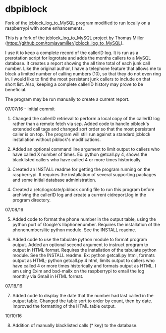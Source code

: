 # dbpiblock
Fork of the jcblock_log_to_MySQL program modified to run locally on a raspberrypi with some enhancements.

This is a fork of the jcblock_log_to_MySQL project by Thomas Miller (https://github.com/tomjavamiller/jcblock_log_to_MySQL).

I use it to keep a complete record of the callerID log.  It is run as a prerotation script for logrotate and adds the months callers to a MySQL database. It creates a report showing the all time total of each junk call number.
Like the original author, I have a telephone feature that allows me to block a limited number of calling numbers (10), so that they do not even ring in. I would like to find the most persistant junk callers to include on that short list. Also, keeping a complete callerID history may prove to be beneficial.

The program may be run manually to create a current report.

07/07/16 - Initial commit

1) Changed the callerID retrieval to perform a local copy of the callerID log rather than a remote fetch via scp. Added code to handle piblock's extended call tags and changed sort order so that the most persistant caller is on top. The program will still run against a standard jcblock installation without piblock's modifications.

2) Added an optional command line argument to limit output to callers who have called X number of times. 
   Ex: python getcall.py 4, shows the blacklisted callers who have called 4 or more times historically.
		
3) Created an INSTALL readme for getting the program running on the raspberrypi. It requires the installation of several supporting packages and some initial database administration.

4) Created a /etc/logrotate/piblock config file to run this program before archiving the callerID log and create a current cidreport.log in the program directory.
       
07/08/16

5) Added code to format the phone number in the output table, using the python port of Google's libphonenumber. Requires the installation of the phonenumberslite python module. See the INSTALL readme.

6) Added code to use the tabulate python module to format program output. Added an optional second argument to instruct program to output in HTML format.  Requires the installation of the tabulate python module. See the INSTALL readme.
Ex: python getcall.py html, formats output as HTML; python getcall.py 4 html, limits output to callers who have called 4 or more times historically and formats output as HTML. 
I am using Exim and bsd-mailx on the raspberrypi to email the log monthly via Gmail in HTML format.

07/18/16

7) Added code to display the date that the number had last called in the output table. Changed the table sort to order by count, then by date.
Improved the formatting of the HTML table output.  

10/10/16

8) Addition of manually blacklisted calls (* key) to the database.  
